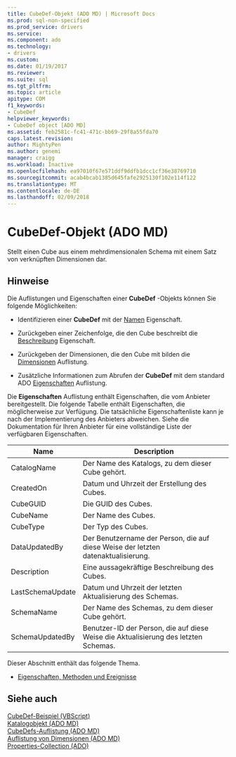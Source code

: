```yaml
---
title: CubeDef-Objekt (ADO MD) | Microsoft Docs
ms.prod: sql-non-specified
ms.prod_service: drivers
ms.service: 
ms.component: ado
ms.technology:
- drivers
ms.custom: 
ms.date: 01/19/2017
ms.reviewer: 
ms.suite: sql
ms.tgt_pltfrm: 
ms.topic: article
apitype: COM
f1_keywords:
- CubeDef
helpviewer_keywords:
- CubeDef object [ADO MD]
ms.assetid: feb2581c-fc41-471c-bb69-29f8a55fda70
caps.latest.revision: 
author: MightyPen
ms.author: genemi
manager: craigg
ms.workload: Inactive
ms.openlocfilehash: ea97010f67e571ddf9ddfb1dcc1cf36e38769710
ms.sourcegitcommit: acab4bcab1385d645fafe2925130f102e114f122
ms.translationtype: MT
ms.contentlocale: de-DE
ms.lasthandoff: 02/09/2018
---
```

# <a name="cubedef-object-ado-md"></a>CubeDef-Objekt (ADO MD)
Stellt einen Cube aus einem mehrdimensionalen Schema mit einem Satz von verknüpften Dimensionen dar.  
  
## <a name="remarks"></a>Hinweise  
 Die Auflistungen und Eigenschaften einer **CubeDef** -Objekts können Sie folgende Möglichkeiten:  
  
-   Identifizieren einer **CubeDef** mit der [Namen](../../../ado/reference/ado-md-api/name-property-ado-md.md) Eigenschaft.  
  
-   Zurückgeben einer Zeichenfolge, die den Cube beschreibt die [Beschreibung](../../../ado/reference/ado-md-api/description-property-ado-md.md) Eigenschaft.  
  
-   Zurückgeben der Dimensionen, die den Cube mit bilden die [Dimensionen](../../../ado/reference/ado-md-api/dimensions-collection-ado-md.md) Auflistung.  
  
-   Zusätzliche Informationen zum Abrufen der **CubeDef** mit dem standard ADO [Eigenschaften](../../../ado/reference/ado-api/properties-collection-ado.md) Auflistung.  
  
 Die **Eigenschaften** Auflistung enthält Eigenschaften, die vom Anbieter bereitgestellt. Die folgende Tabelle enthält Eigenschaften, die möglicherweise zur Verfügung. Die tatsächliche Eigenschaftenliste kann je nach der Implementierung des Anbieters abweichen. Siehe die Dokumentation für Ihren Anbieter für eine vollständige Liste der verfügbaren Eigenschaften.  
  
|Name|Description|  
|----------|-----------------|  
|CatalogName|Der Name des Katalogs, zu dem dieser Cube gehört.|  
|CreatedOn|Datum und Uhrzeit der Erstellung des Cubes.|  
|CubeGUID|Die GUID des Cubes.|  
|CubeName|Der Name des Cubes.|  
|CubeType|Der Typ des Cubes.|  
|DataUpdatedBy|Der Benutzername der Person, die auf diese Weise der letzten datenaktualisierung.|  
|Description|Eine aussagekräftige Beschreibung des Cubes.|  
|LastSchemaUpdate|Datum und Uhrzeit der letzten Aktualisierung des Schemas.|  
|SchemaName|Der Name des Schemas, zu dem dieser Cube gehört.|  
|SchemaUpdatedBy|Benutzer-ID der Person, die auf diese Weise die Aktualisierung des letzten Schemas.|  
  
 Dieser Abschnitt enthält das folgende Thema.  
  
-   [Eigenschaften, Methoden und Ereignisse](../../../ado/reference/ado-md-api/cubedef-object-properties-methods-and-events.md)  
  
## <a name="see-also"></a>Siehe auch  
 [CubeDef-Beispiel (VBScript)](../../../ado/reference/ado-md-api/cubedef-example-vbscript.md)   
 [Katalogobjekt (ADO MD)](../../../ado/reference/ado-md-api/catalog-object-ado-md.md)   
 [CubeDefs-Auflistung (ADO MD)](../../../ado/reference/ado-md-api/cubedefs-collection-ado-md.md)   
 [Auflistung von Dimensionen (ADO MD)](../../../ado/reference/ado-md-api/dimensions-collection-ado-md.md)   
 [Properties-Collection (ADO)](../../../ado/reference/ado-api/properties-collection-ado.md)
